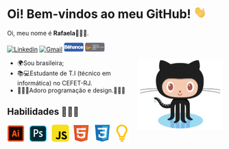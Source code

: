 # Oi! Bem-vindos ao meu GitHub! <img src="Imagens/Hi.gif" alt="Hi!" width="30">

Oi, meu nome é **Rafaela**🙋🏻‍♀️.

[![Linkedin](https://img.shields.io/badge/-LinkedIn-blue?style=flat&logo=Linkedin&logoColor=white)](https://www.linkedin.com/in/rafaela-bezerra-9a7693211/) [![Gmail](https://img.shields.io/badge/-Gmail-c14438?style=flat&logo=Gmail&logoColor=white)](mailto:rafaelabezerra2004@gmail.com) [<img src="Imagens/Behance_Logo.png" alt="Behance" width="45">](https://www.behance.net/rafaelabf/) [<img src="Imagens/Dio_Logo.png" alt="Digital Innovation One" width="45">](https://web.digitalinnovation.one/users/rafaelabezerra2004?tab=achievements)

<img src="Imagens/Octocat.png" alt="Octocat" width="200" align="right">

 - 🌍Sou brasileira;
 - 📚💻Estudante de T.I (técnico em informática) no CEFET-RJ.
 - 👩🏻‍💻Adoro programação e design.👩🏻‍🎨

## Habilidades 👩🏻‍🎓 

<img src="Imagens/Adobe-Illustrator-Logo.png" alt="Illustrator" width="40">&nbsp;&nbsp; <img src="Imagens/Adobe-Photoshop-Logo.png" alt="Photoshop" width="40">&nbsp;&nbsp; <img src="Imagens/Logo-JS.png" alt="JavaScript" width="40">&nbsp;&nbsp; <img src="Imagens/html5-logo.png" alt="HTML" width="35">&nbsp;&nbsp; <img src="Imagens/CSS-Logo.png" alt="CSS" width="40">&nbsp; <img src="Imagens/logo_portugol.png" alt="Portugol" width="35">